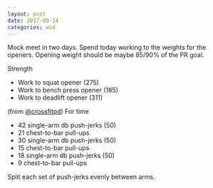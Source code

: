 ```yaml
---
layout: post
date: 2017-09-14
categories: wod
---
```


<!--
**Chris - <span></span>**
-->

Mock meet in two days. Spend today working to the weights for the openers.
Opening weight should be maybe 85/90% of the PR goal.

Strength
- Work to squat opener (275)
- Work to bench press opener (185)
- Work to deadlift opener (311)

(from [@crossfitpd](http://crossfitpd.com)) For time
- 42 single-arm db push-jerks (50)
- 21 chest-to-bar pull-ups
- 30 single-arm db push-jerks (50)
- 15 chest-to-bar pull-ups
- 18 single-arm db push-jerks (50)
- 9 chest-to-bar pull-ups

Split each set of push-jerks evenly between arms.
